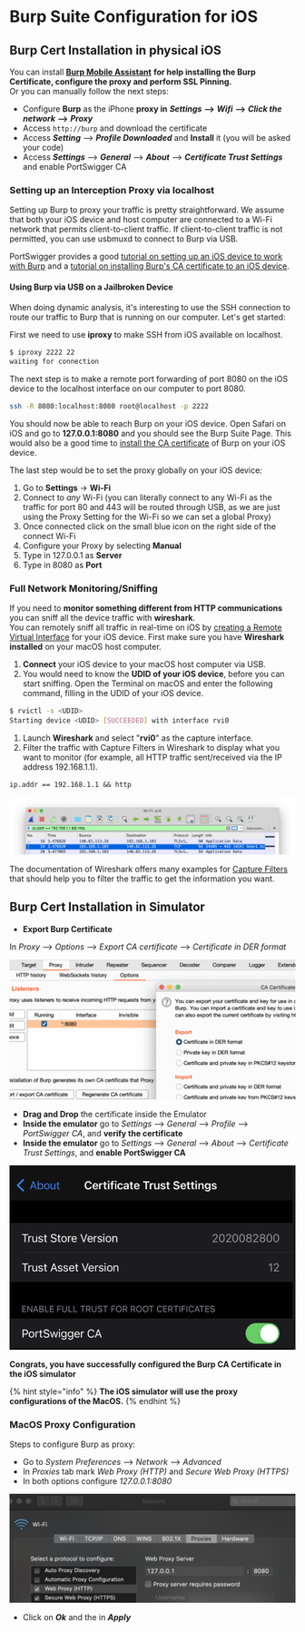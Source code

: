 # Burp Suite Configuration for iOS

## Burp Cert Installation in physical iOS

You can install [**Burp Mobile Assistant**](https://portswigger.net/burp/documentation/desktop/tools/mobile-assistant/installing) **for help installing the Burp Certificate, configure the proxy and perform SSL Pinning.**  
Or you can manually follow the next steps:

* Configure **Burp** as the iPhone **proxy in** _**Settings**_ **--&gt;** _**Wifi**_ **--&gt;** _**Click the network**_ **--&gt;** _**Proxy**_
* Access `http://burp` and download the certificate
* Access _**Setting**_ --&gt; _**Profile Downloaded**_ and **Install** it \(you will be asked your code\)
* Access _**Settings**_ --&gt; _**General**_ --&gt; _**About**_ --&gt; _**Certificate Trust Settings**_ and enable PortSwigger CA

### Setting up an Interception Proxy via localhost

Setting up Burp to proxy your traffic is pretty straightforward. We assume that both your iOS device and host computer are connected to a Wi-Fi network that permits client-to-client traffic. If client-to-client traffic is not permitted, you can use usbmuxd to connect to Burp via USB.

PortSwigger provides a good [tutorial on setting up an iOS device to work with Burp](https://support.portswigger.net/customer/portal/articles/1841108-configuring-an-ios-device-to-work-with-burp) and a [tutorial on installing Burp's CA certificate to an iOS device](https://support.portswigger.net/customer/portal/articles/1841109-installing-burp-s-ca-certificate-in-an-ios-device).

#### Using Burp via USB on a Jailbroken Device

When doing dynamic analysis, it's interesting to use the SSH connection to route our traffic to Burp that is running on our computer. Let's get started:

First we need to use **iproxy** to make SSH from iOS available on localhost.

```bash
$ iproxy 2222 22
waiting for connection
```

The next step is to make a remote port forwarding of port 8080 on the iOS device to the localhost interface on our computer to port 8080.

```bash
ssh -R 8080:localhost:8080 root@localhost -p 2222
```

You should now be able to reach Burp on your iOS device. Open Safari on iOS and go to **127.0.0.1:8080** and you should see the Burp Suite Page. This would also be a good time to [install the CA certificate](https://support.portswigger.net/customer/portal/articles/1841109-installing-burp-s-ca-certificate-in-an-ios-device) of Burp on your iOS device.

The last step would be to set the proxy globally on your iOS device:

1. Go to **Settings** -&gt; **Wi-Fi**
2. Connect to _any_ Wi-Fi \(you can literally connect to any Wi-Fi as the traffic for port 80 and 443 will be routed through USB, as we are just using the Proxy Setting for the Wi-Fi so we can set a global Proxy\)
3. Once connected click on the small blue icon on the right side of the connect Wi-Fi
4. Configure your Proxy by selecting **Manual**
5. Type in 127.0.0.1 as **Server**
6. Type in 8080 as **Port**

### Full Network Monitoring/Sniffing

If you need to **monitor something different from HTTP communications** you can sniff all the device traffic with **wireshark**.  
You can remotely sniff all traffic in real-time on iOS by [creating a Remote Virtual Interface](https://stackoverflow.com/questions/9555403/capturing-mobile-phone-traffic-on-wireshark/33175819#33175819) for your iOS device. First make sure you have **Wireshark** **installed** on your macOS host computer.

1. **Connect** your iOS device to your macOS host computer via USB.
2. You would need to know the **UDID of your iOS device**, before you can start sniffing. Open the Terminal on macOS and enter the following command, filling in the UDID of your iOS device.

```bash
$ rvictl -s <UDID>
Starting device <UDID> [SUCCEEDED] with interface rvi0
```

1. Launch **Wireshark** and select "**rvi0**" as the capture interface.
2. Filter the traffic with Capture Filters in Wireshark to display what you want to monitor \(for example, all HTTP traffic sent/received via the IP address 192.168.1.1\).

```text
ip.addr == 192.168.1.1 && http
```

![](../.gitbook/assets/image%20%28473%29.png)

The documentation of Wireshark offers many examples for [Capture Filters](https://wiki.wireshark.org/CaptureFilters) that should help you to filter the traffic to get the information you want.

## Burp Cert Installation in Simulator

* **Export Burp Certificate**

In _Proxy_ --&gt; _Options_ --&gt; _Export CA certificate_ --&gt; _Certificate in DER format_

![](../.gitbook/assets/image%20%28457%29.png)

* **Drag and Drop** the certificate inside the Emulator
* **Inside the emulator** go to _Settings_ --&gt; _General_ --&gt; _Profile_ --&gt; _PortSwigger CA_, and **verify the certificate**
* **Inside the emulator** go to _Settings_ --&gt; _General_ --&gt; _About_ --&gt; _Certificate Trust Settings_, and **enable PortSwigger CA**

![](../.gitbook/assets/image%20%28461%29.png)

**Congrats, you have successfully configured the Burp CA Certificate in the iOS simulator**

{% hint style="info" %}
**The iOS simulator will use the proxy configurations of the MacOS.**
{% endhint %}

### MacOS Proxy Configuration

Steps to configure Burp as proxy:

* Go to _System Preferences_ --&gt; _Network_ --&gt; _Advanced_
* In _Proxies_ tab mark _Web Proxy \(HTTP\)_ and _Secure Web Proxy \(HTTPS\)_
* In both options configure _127.0.0.1:8080_

![](../.gitbook/assets/image%20%28462%29.png)

* Click on _**Ok**_ and the in _**Apply**_

